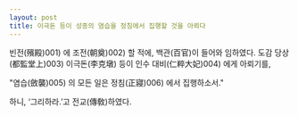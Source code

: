 ```yaml
---
layout: post
title: 이극돈 등이 성종의 염습을 정침에서 집행할 것을 아뢰다
---
```


빈전(殯殿)001) 에 조전(朝奠)002) 할 적에, 백관(百官)이 들어와 임하였다. 도감 당상(都監堂上)003) 이극돈(李克墩) 등이 인수 대비(仁粹大妃)004) 에게 아뢰기를,

"염습(斂襲)005) 의 모든 일은 정침(正寢)006) 에서 집행하소서."

하니, ‘그리하라.’고 전교(傳敎)하였다.